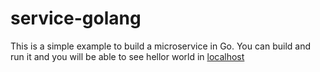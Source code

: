 # service-golang

This is a simple example to build a microservice in Go. You can build and run it and you will be able to see hellor world in [localhost](https://localhost:8000)
